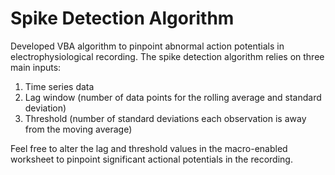 # Spike Detection Algorithm 

Developed VBA algorithm to pinpoint abnormal action potentials in electrophysiological recording. The spike detection algorithm relies on three main inputs: 

1. Time series data
2. Lag window (number of data points for the rolling average and standard deviation)
3. Threshold (number of standard deviations each observation is away from the moving average)

Feel free to alter the lag and threshold values in the macro-enabled worksheet to pinpoint significant actional potentials in the recording.
